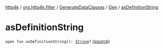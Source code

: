 [http4k](../../../index.md) / [org.http4k.filter](../../index.md) / [GenerateDataClasses](../index.md) / [Gen](index.md) / [asDefinitionString](./as-definition-string.md)

# asDefinitionString

`open fun asDefinitionString(): `[`String`](https://kotlinlang.org/api/latest/jvm/stdlib/kotlin/-string/index.html)`?` [(source)](https://github.com/http4k/http4k/blob/master/http4k-core/src/main/kotlin/org/http4k/filter/GenerateDataClasses.kt#L39)